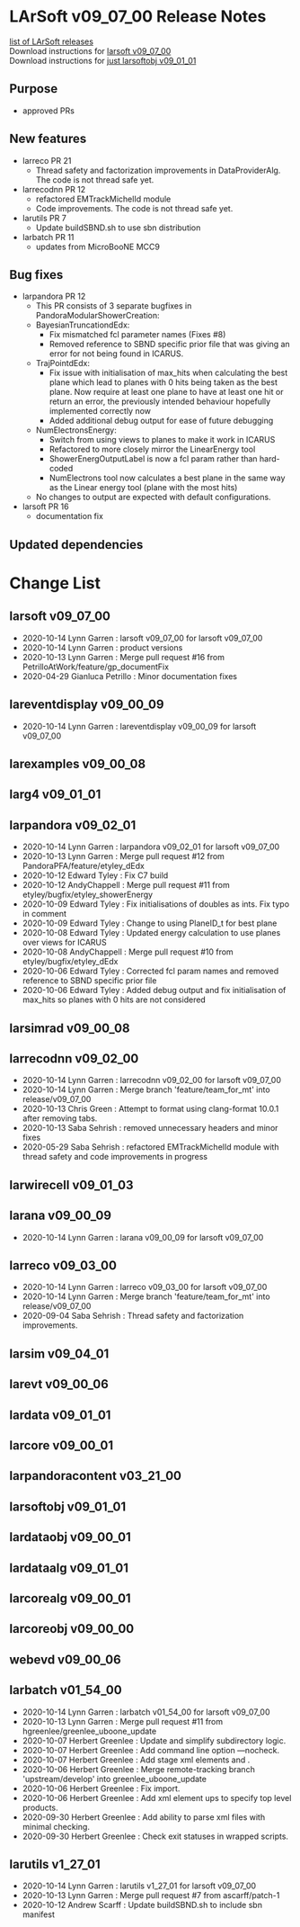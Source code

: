 # LArSoft v09_07_00 Release Notes



[list of LArSoft releases](LArSoft_release_list)  
Download instructions for [larsoft v09_07_00](https://scisoft.fnal.gov/scisoft/bundles/larsoft/v09_07_00/larsoft-v09_07_00.html)  
Download instructions for [just larsoftobj v09_01_01](https://scisoft.fnal.gov/scisoft/bundles/larsoftobj/v09_01_01/larsoftobj-v09_01_01.html)

## Purpose

-   approved PRs

## New features

-   larreco PR 21
    -   Thread safety and factorization improvements in DataProviderAlg. The code is not thread safe yet.
-   larrecodnn PR 12
    -   refactored EMTrackMichelId module
    -   Code improvements. The code is not thread safe yet.
-   larutils PR 7
    -   Update buildSBND.sh to use sbn distribution
-   larbatch PR 11
    -   updates from MicroBooNE MCC9

## Bug fixes

-   larpandora PR 12
    -   This PR consists of 3 separate bugfixes in PandoraModularShowerCreation:
    -   BayesianTruncationdEdx:
        -   Fix mismatched fcl parameter names (Fixes \#8)
        -   Removed reference to SBND specific prior file that was giving an error for not being found in ICARUS.
    -   TrajPointdEdx:
        -   Fix issue with initialisation of max_hits when calculating the best plane which lead to planes with 0 hits being taken as the best plane. Now require at least one plane to have at least one hit or return an error, the previously intended behaviour hopefully implemented correctly now
        -   Added additional debug output for ease of future debugging
    -   NumElectronsEnergy:
        -   Switch from using views to planes to make it work in ICARUS
        -   Refactored to more closely mirror the LinearEnergy tool
        -   ShowerEnergOutputLabel is now a fcl param rather than hard-coded
        -   NumElectrons tool now calculates a best plane in the same way as the Linear energy tool (plane with the most hits)
    -   No changes to output are expected with default configurations.
-   larsoft PR 16
    -   documentation fix

## Updated dependencies

# Change List

## larsoft v09_07_00

-   2020-10-14 Lynn Garren : larsoft v09_07_00 for larsoft v09_07_00
-   2020-10-14 Lynn Garren : product versions
-   2020-10-13 Lynn Garren : Merge pull request \#16 from PetrilloAtWork/feature/gp_documentFix
-   2020-04-29 Gianluca Petrillo : Minor documentation fixes

## lareventdisplay v09_00_09

-   2020-10-14 Lynn Garren : lareventdisplay v09_00_09 for larsoft v09_07_00

## larexamples v09_00_08

## larg4 v09_01_01

## larpandora v09_02_01

-   2020-10-14 Lynn Garren : larpandora v09_02_01 for larsoft v09_07_00
-   2020-10-13 Lynn Garren : Merge pull request \#12 from PandoraPFA/feature/etyley_dEdx
-   2020-10-12 Edward Tyley : Fix C7 build
-   2020-10-12 AndyChappell : Merge pull request \#11 from etyley/bugfix/etyley_showerEnergy
-   2020-10-09 Edward Tyley : Fix initialisations of doubles as ints. Fix typo in comment
-   2020-10-09 Edward Tyley : Change to using PlaneID_t for best plane
-   2020-10-08 Edward Tyley : Updated energy calculation to use planes over views for ICARUS
-   2020-10-08 AndyChappell : Merge pull request \#10 from etyley/bugfix/etyley_dEdx
-   2020-10-06 Edward Tyley : Corrected fcl param names and removed reference to SBND specific prior file
-   2020-10-06 Edward Tyley : Added debug output and fix initialisation of max_hits so planes with 0 hits are not considered

## larsimrad v09_00_08

## larrecodnn v09_02_00

-   2020-10-14 Lynn Garren : larrecodnn v09_02_00 for larsoft v09_07_00
-   2020-10-14 Lynn Garren : Merge branch 'feature/team_for_mt' into release/v09_07_00
-   2020-10-13 Chris Green : Attempt to format using clang-format 10.0.1 after removing tabs.
-   2020-10-13 Saba Sehrish : removed unnecessary headers and minor fixes
-   2020-05-29 Saba Sehrish : refactored EMTrackMichelId module with thread safety and code improvements in progress

## larwirecell v09_01_03

## larana v09_00_09

-   2020-10-14 Lynn Garren : larana v09_00_09 for larsoft v09_07_00

## larreco v09_03_00

-   2020-10-14 Lynn Garren : larreco v09_03_00 for larsoft v09_07_00
-   2020-10-14 Lynn Garren : Merge branch 'feature/team_for_mt' into release/v09_07_00
-   2020-09-04 Saba Sehrish : Thread safety and factorization improvements.

## larsim v09_04_01

## larevt v09_00_06

## lardata v09_01_01

## larcore v09_00_01

## larpandoracontent v03_21_00

## larsoftobj v09_01_01

## lardataobj v09_00_01

## lardataalg v09_01_01

## larcorealg v09_00_01

## larcoreobj v09_00_00

## webevd v09_00_06

## larbatch v01_54_00

-   2020-10-14 Lynn Garren : larbatch v01_54_00 for larsoft v09_07_00
-   2020-10-13 Lynn Garren : Merge pull request \#11 from hgreenlee/greenlee_uboone_update
-   2020-10-07 Herbert Greenlee : Update and simplify subdirectory logic.
-   2020-10-07 Herbert Greenlee : Add command line option —nocheck.
-   2020-10-07 Herbert Greenlee : Add stage xml elements <dirsize> and <dirlevels>.
-   2020-10-06 Herbert Greenlee : Merge remote-tracking branch 'upstream/develop' into greenlee_uboone_update
-   2020-10-06 Herbert Greenlee : Fix import.
-   2020-10-06 Herbert Greenlee : Add xml element ups to specify top level products.
-   2020-09-30 Herbert Greenlee : Add ability to parse xml files with minimal checking.
-   2020-09-30 Herbert Greenlee : Check exit statuses in wrapped scripts.

## larutils v1_27_01

-   2020-10-14 Lynn Garren : larutils v1_27_01 for larsoft v09_07_00
-   2020-10-13 Lynn Garren : Merge pull request \#7 from ascarff/patch-1
-   2020-10-12 Andrew Scarff : Update buildSBND.sh to include sbn manifest
